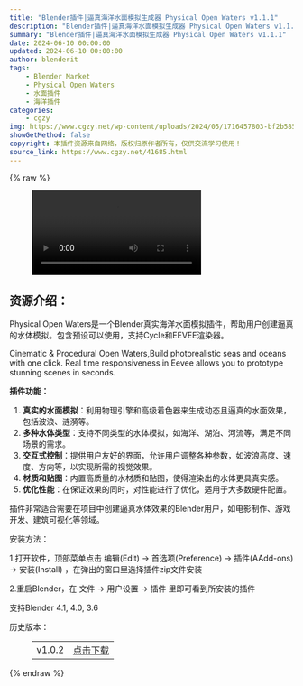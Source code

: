 ```yaml
---
title: "Blender插件|逼真海洋水面模拟生成器 Physical Open Waters v1.1.1"
description: "Blender插件|逼真海洋水面模拟生成器 Physical Open Waters v1.1.1"
summary: "Blender插件|逼真海洋水面模拟生成器 Physical Open Waters v1.1.1"
date: 2024-06-10 00:00:00
updated: 2024-06-10 00:00:00
author: blenderit
tags: 
    - Blender Market
    - Physical Open Waters
    - 水面插件
    - 海洋插件
categories:
    - cgzy
img: https://www.cgzy.net/wp-content/uploads/2024/05/1716457803-bf2b585aaeb7a04.webp
showGetMethod: false
copyright: 本插件资源来自网络，版权归原作者所有，仅供交流学习使用！
source_link: https://www.cgzy.net/41685.html
---
```


{% raw %}
<figure class="wp-block-video aligncenter"><video controls src="http://cloud.video.taobao.com/play/u/null/p/1/e/6/t/1/463612516477.mp4"></video></figure><div class="wp-block-pandastudio-title"><div class="title_style_01"><h2 id="h2-0">资源介绍：</h2></div></div><p class="is-style-text-indent-2em">Physical Open Waters是一个Blender真实海洋水面模拟插件，帮助用户创建逼真的水体模拟。包含预设可以使用，支持Cycle和EEVEE渲染器。</p><p>Cinematic &amp; Procedural Open Waters,Build photorealistic seas and oceans with one click. Real time responsiveness in Eevee allows you to prototype stunning scenes in seconds.</p><p><strong>插件功能：</strong></p><ol>
<li><strong>真实的水面模拟</strong>：利用物理引擎和高级着色器来生成动态且逼真的水面效果，包括波浪、涟漪等。</li>



<li><strong>多种水体类型</strong>：支持不同类型的水体模拟，如海洋、湖泊、河流等，满足不同场景的需求。</li>



<li><strong>交互式控制</strong>：提供用户友好的界面，允许用户调整各种参数，如波浪高度、速度、方向等，以实现所需的视觉效果。</li>



<li><strong>材质和贴图</strong>：内置高质量的水材质和贴图，使得渲染出的水体更具真实感。</li>



<li><strong>优化性能</strong>：在保证效果的同时，对性能进行了优化，适用于大多数硬件配置。</li>
</ol><p>插件非常适合需要在项目中创建逼真水体效果的Blender用户，如电影制作、游戏开发、建筑可视化等领域。</p><div class="wp-block-pandastudio-title"><div class="title_style_01"><p>安装方法：</p></div></div><p>1.打开软件，顶部菜单点击 编辑(Edit) → 首选项(Preference) → 插件(AAdd-ons) → 安装(Install) ，在弹出的窗口里选择插件zip文件安装</p><p>2.重启Blender，在 文件 → 用户设置 → 插件 里即可看到所安装的插件</p><div class="wp-block-pandastudio-tips"><div class="tip success "><p>支持Blender 4.1, 4.0, 3.6</p>
</div></div><div class="wp-block-pandastudio-title"><div class="title_style_01"><p>历史版本：</p></div></div><figure class="wp-block-table has-medium-font-size"><table><tbody><tr><td>v1.0.2</td><td><a href="https://www.cgzy.net/go?_=d7fd10bf87aHR0cHM6Ly9wYW4uYmFpZHUuY29tL3MvMWZDZ0V3V09WbXBaUDdxbVVFSnRCcUE%2FcHdkPWVtcm8%3D" target="_blank">点击下载</a></td></tr></tbody></table></figure>
<div style="display: none">cgzy</div>
{% endraw %}